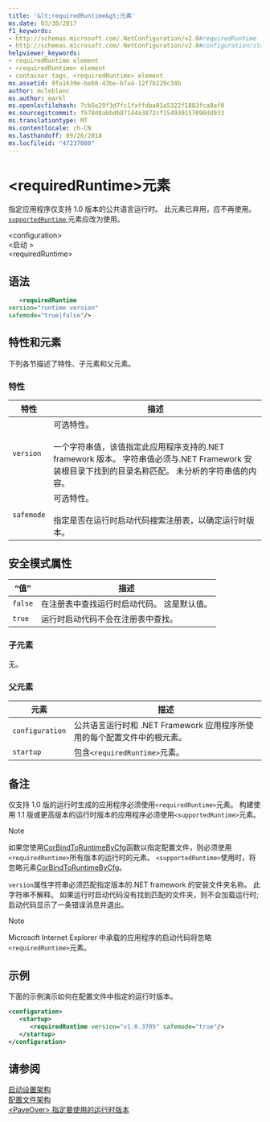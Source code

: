 ```yaml
---
title: '&lt;requiredRuntime&gt;元素'
ms.date: 03/30/2017
f1_keywords:
- http://schemas.microsoft.com/.NetConfiguration/v2.0#requiredRuntime
- http://schemas.microsoft.com/.NetConfiguration/v2.0#configuration/startup/requiredRuntime
helpviewer_keywords:
- requiredRuntime element
- <requiredRuntime> element
- container tags, <requiredRuntime> element
ms.assetid: 9fa1639e-beb8-43be-b7a4-12f7b229c34b
author: mcleblanc
ms.author: markl
ms.openlocfilehash: 7cb5e29f3d7fc1faffdba01a5322f1883fca8af0
ms.sourcegitcommit: fb78d8abbdb87144a3872cf154930157090dd933
ms.translationtype: MT
ms.contentlocale: zh-CN
ms.lasthandoff: 09/26/2018
ms.locfileid: "47237080"
---
```

# <a name="ltrequiredruntimegt-element"></a>&lt;requiredRuntime&gt;元素
指定应用程序仅支持 1.0 版本的公共语言运行时。 此元素已弃用，应不再使用。 [ `supportedRuntime` ](supportedruntime-element.md)元素应改为使用。
  
 \<configuration>  
\<启动 >  
\<requiredRuntime>  
  
## <a name="syntax"></a>语法  
  
```xml  
   <requiredRuntime    
version="runtime version"  
safemode="true|false"/>  
```  
  
## <a name="attributes-and-elements"></a>特性和元素  
 下列各节描述了特性、子元素和父元素。  
  
### <a name="attributes"></a>特性  
  
|特性|描述|  
|---------------|-----------------|  
|`version`|可选特性。<br /><br /> 一个字符串值，该值指定此应用程序支持的.NET framework 版本。 字符串值必须与.NET Framework 安装根目录下找到的目录名称匹配。 未分析的字符串值的内容。|  
|`safemode`|可选特性。<br /><br /> 指定是否在运行时启动代码搜索注册表，以确定运行时版本。|  
  
## <a name="safemode-attribute"></a>安全模式属性  
  
|“值”|描述|  
|-----------|-----------------|  
|`false`|在注册表中查找运行时启动代码。 这是默认值。|  
|`true`|运行时启动代码不会在注册表中查找。|  
  
### <a name="child-elements"></a>子元素  
 无。  
  
### <a name="parent-elements"></a>父元素  
  
|元素|描述|  
|-------------|-----------------|  
|`configuration`|公共语言运行时和 .NET Framework 应用程序所使用的每个配置文件中的根元素。|  
|`startup`|包含`<requiredRuntime>`元素。|  
  
## <a name="remarks"></a>备注  
 仅支持 1.0 版的运行时生成的应用程序必须使用`<requiredRuntime>`元素。 构建使用 1.1 版或更高版本的运行时版本的应用程序必须使用`<supportedRuntime>`元素。  
  
> [!NOTE]
>  如果您使用[CorBindToRuntimeByCfg](../../../../../docs/framework/unmanaged-api/hosting/corbindtoruntimebycfg-function.md)函数以指定配置文件，则必须使用`<requiredRuntime>`所有版本的运行时的元素。 `<supportedRuntime>`使用时，将忽略元素[CorBindToRuntimeByCfg](../../../../../docs/framework/unmanaged-api/hosting/corbindtoruntimebycfg-function.md)。  
  
 `version`属性字符串必须匹配指定版本的.NET framework 的安装文件夹名称。 此字符串不解释。 如果运行时启动代码没有找到匹配的文件夹，则不会加载运行时;启动代码显示了一条错误消息并退出。  
  
> [!NOTE]
>  Microsoft Internet Explorer 中承载的应用程序的启动代码将忽略`<requiredRuntime>`元素。  
  
## <a name="example"></a>示例  
 下面的示例演示如何在配置文件中指定的运行时版本。  
  
```xml  
<configuration>  
   <startup>  
      <requiredRuntime version="v1.0.3705" safemode="true"/>  
   </startup>  
</configuration>  
```  
  
## <a name="see-also"></a>请参阅  
 [启动设置架构](../../../../../docs/framework/configure-apps/file-schema/startup/index.md)  
 [配置文件架构](../../../../../docs/framework/configure-apps/file-schema/index.md)  
 [\<PaveOver> 指定要使用的运行时版本](https://msdn.microsoft.com/library/c376208d-980d-42b4-865b-fbe0d9cc97c2)
